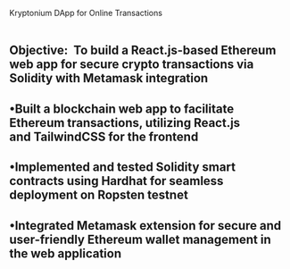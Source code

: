 Kryptonium DApp for Online Transactions                                                                                                                                                              

## Objective:  To build a React.js-based Ethereum web app for secure crypto transactions via Solidity with Metamask integration

## •Built a blockchain web app to facilitate Ethereum transactions, utilizing React.js and TailwindCSS for the frontend

## •Implemented and tested Solidity smart contracts using Hardhat for seamless deployment on Ropsten testnet

## •Integrated Metamask extension for secure and user-friendly Ethereum wallet management in the web application
 
 

